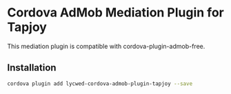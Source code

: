 # Cordova AdMob Mediation Plugin for Tapjoy

This mediation plugin is compatible with cordova-plugin-admob-free.

## Installation

```sh
cordova plugin add lycwed-cordova-admob-plugin-tapjoy --save
```
